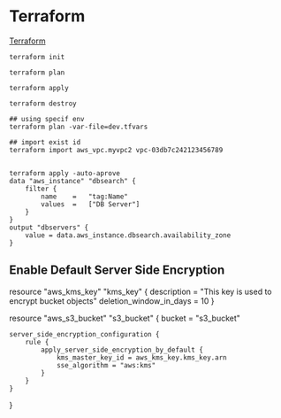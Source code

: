 # Terraform

[Terraform](https://terraform.io)

```
terraform init

terraform plan

terraform apply

terraform destroy

## using specif env
terraform plan -var-file=dev.tfvars

## import exist id 
terraform import aws_vpc.myvpc2 vpc-03db7c242123456789


terraform apply -auto-aprove
data "aws_instance" "dbsearch" {
    filter {
        name    =   "tag:Name"
        values  =   ["DB Server"]
    }
}
output "dbservers" {
    value = data.aws_instance.dbsearch.availability_zone
}
```

## Enable Default Server Side Encryption

resource "aws_kms_key" "kms_key" {
    description = "This key is used to encrypt bucket objects"
    deletion_window_in_days = 10
}

resource "aws_s3_bucket" "s3_bucket" {
    bucket = "s3_bucket"

    server_side_encryption_configuration {
        rule {
            apply_server_side_encryption_by_default {
                kms_master_key_id = aws_kms_key.kms_key.arn
                sse_algorithm = "aws:kms"
            }
        }
    }
}
